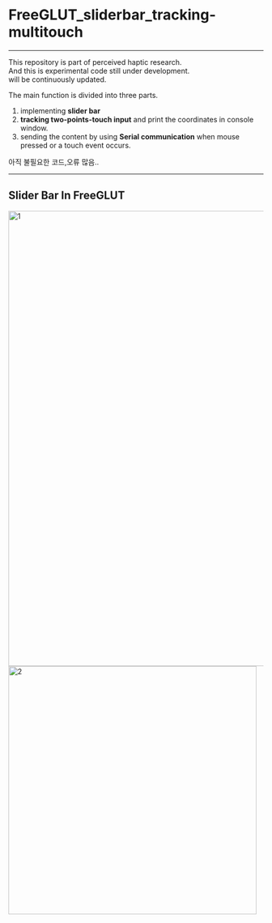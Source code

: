 # FreeGLUT_sliderbar_tracking-multitouch   
   
***   

This repository is part of perceived haptic research.    
And this is experimental code still under development.     
will be continuously updated.   



The main function is divided into three parts.   
1. implementing **slider bar**   
2. **tracking two-points-touch input**  and print the coordinates in console window.   
3. sending the content by using **Serial communication** when mouse pressed or a touch event occurs.        
   
   
아직 불필요한 코드,오류 많음..

***   

## Slider Bar In FreeGLUT


<img width="899" alt="1" src="https://user-images.githubusercontent.com/77865395/184819230-0a46808c-95e3-4cc7-84b3-0b6df6a132ea.PNG">




<img width="490" alt="2" src="https://user-images.githubusercontent.com/77865395/184819242-9f500b1a-c98c-431d-b4bc-7b9b28ec26e0.PNG">
